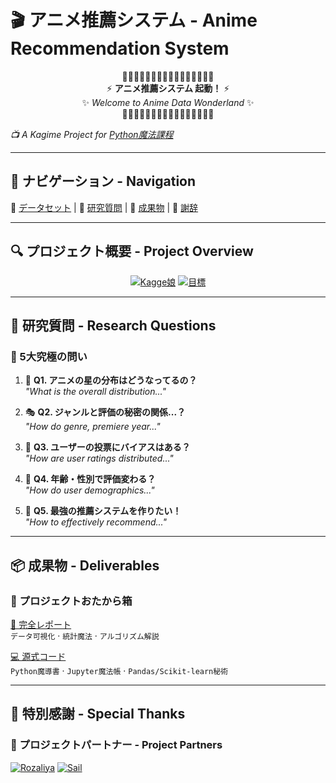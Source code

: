 # 🎬 アニメ推薦システム - Anime Recommendation System 
<div align="center">

🌸🌸🌸🌸🌸🌸🌸🌸🌸🌸🌸🌸🌸🌸🌸🌸  
⚡️ **アニメ推薦システム 起動！** ⚡️  
✨ _Welcome to Anime Data Wonderland_ ✨  
🌸🌸🌸🌸🌸🌸🌸🌸🌸🌸🌸🌸🌸🌸🌸🌸  

</div>

*📺 A Kagime Project for [Python魔法課程](https://www.cityu.edu.hk/catalogue/pg/202425/course/IS5312.htm)*  

---

## 🧭 ナビゲーション - Navigation
🔮 [データセット](#-project-overview) | 📜 [研究質問](#-research-questions) | 🎁 [成果物](#-project-deliverables) | 🌸 [謝辞](#-acknowledgments)

---

## 🔍 プロジェクト概要 - Project Overview

<div align="center" style="">

[![Kagge娘](https://img.shields.io/badge/🗂_データセット-MyAnimeList_2023-20BEFF?logo=kaggle&style=for-the-badge&logoColor=white)](https://www.kaggle.com/datasets/dbdmobile/myanimelist-dataset)  [![目標](https://img.shields.io/badge/🎯_目標-推薦エンジン%20×%20ユーザー分析-ff69b4?style=for-the-badge&logo=heart&logoColor=white)]()

</div>

---

## 📝 研究質問 - Research Questions

### 🌸 5大究極の問い

1. 🎴 **Q1. アニメの星の分布はどうなってるの？**  
   *"What is the overall distribution..."*

2. 🎭 **Q2. ジャンルと評価の秘密の関係...？**  
   *"How do genre, premiere year..."*

3. 👾 **Q3. ユーザーの投票にバイアスはある？**  
   *"How are user ratings distributed..."*

4. 🧬 **Q4. 年齢・性別で評価変わる？**  
   *"How do user demographics..."*

5. 🚀 **Q5. 最強の推薦システムを作りたい！**  
   *"How to effectively recommend..."*

---

## 📦 成果物 - Deliverables

### 🎁 プロジェクトおたから箱
[📜 完全レポート](/paper)  
`データ可視化` · `統計魔法` · `アルゴリズム解説`

[💻 源式コード](/src)  
`Python魔導書` · `Jupyter魔法帳` · `Pandas/Scikit-learn秘術`

---

## 🤝 特別感謝 - Special Thanks

### 🎎 プロジェクトパートナー - Project Partners

[![Rozaliya](https://img.shields.io/badge/🌸_ピンク髪フェチ-Rozaliya2020-ff69b4?logo=github&logoColor=white&style=flat-square)](https://github.com/Rozaliya2020)
[![Sail](https://img.shields.io/badge/🚀_リア充-sail450plus-00bfff?logo=github&logoColor=white&style=flat-square)](https://github.com/sail450plus)

